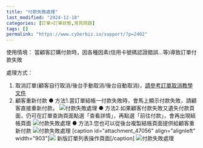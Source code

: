 ```yaml
---
title: "付款失敗處理"
last_modified: "2024-12-18"
categories: [訂單>訂單狀態,常見問題]
tags: []
permalink: "https://www.cyberbiz.io/support/?p=2402"
---
```


使用情境： 當顧客訂購付款時，因各種因素(信用卡號碼認證錯誤…等)導致訂單付款失敗

處理方式：

1. 取消訂單(顧客自行取消/後台手動取消/後台自動取消)，[請參考訂單取消教學文件](https://www.cyberbiz.co/support/?p=1675)
2. 顧客重新付款 ● 方法1.當訂單結帳一付款失敗時，會馬上顯示付款失敗，請顧客直接重新付款。 ![付款失敗處理](https://www.cyberbiz.co/support/wp-content/uploads/2019/03/付款失敗處理-1.png) ● 方法2.如果顧客付款失敗又遺失付款頁面，仍可在訂單查詢頁面點選「查看詳情」，再點選「前往付款」，會再出現結帳頁面 ![付款失敗處理](https://www.cyberbiz.co/support/wp-content/uploads/2019/03/付款失敗處理-2.png) ● 方法3.您也可以從後台複製結帳頁面提供給顧客重新付款 ![付款失敗處理](https://www.cyberbiz.co/support/wp-content/uploads/2019/03/付款失敗處理-3.png) [caption id="attachment_47056" align="alignleft" width="903"]![](https://www.cyberbiz.io/support/wp-content/uploads/新版訂單-付款失敗處理-3-300x142.png) 新版訂單列表操作頁面[/caption] ![付款失敗處理](https://www.cyberbiz.co/support/wp-content/uploads/2019/03/付款失敗處理-3-2.png)

